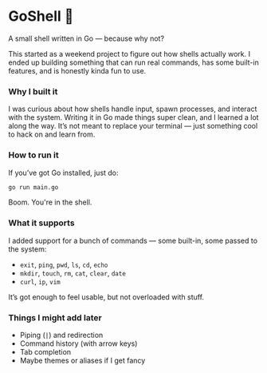 # GoShell 🐚  
A small shell written in Go — because why not?

This started as a weekend project to figure out how shells actually work. I ended up building something that can run real commands, has some built-in features, and is honestly kinda fun to use.

### Why I built it  
I was curious about how shells handle input, spawn processes, and interact with the system. Writing it in Go made things super clean, and I learned a lot along the way. It’s not meant to replace your terminal — just something cool to hack on and learn from.

### How to run it  
If you’ve got Go installed, just do:

```bash
go run main.go
```

Boom. You're in the shell.

### What it supports  
I added support for a bunch of commands — some built-in, some passed to the system:

- `exit`, `ping`, `pwd`, `ls`, `cd`, `echo`
- `mkdir`, `touch`, `rm`, `cat`, `clear`, `date`
- `curl`, `ip`, `vim` 

It’s got enough to feel usable, but not overloaded with stuff.

### Things I might add later  
- Piping (`|`) and redirection  
- Command history (with arrow keys)  
- Tab completion  
- Maybe themes or aliases if I get fancy
